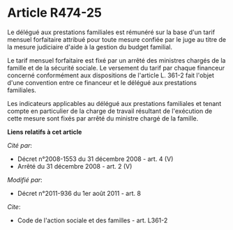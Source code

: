 # Article R474-25

Le délégué aux prestations familiales est rémunéré sur la base d'un tarif mensuel forfaitaire attribué pour toute mesure
confiée par le juge au titre de la mesure judiciaire d'aide à la gestion du budget familial. 

Le tarif mensuel forfaitaire est fixé par un arrêté des ministres chargés de la famille et de la sécurité sociale. Le
versement du tarif par chaque financeur concerné conformément aux dispositions de l'article L. 361-2 fait l'objet d'une
convention entre ce financeur et le délégué aux prestations familiales. 

Les indicateurs applicables au délégué aux prestations familiales et tenant compte en particulier de la charge de travail
résultant de l'exécution de cette mesure sont fixés par arrêté du ministre chargé de la famille.

**Liens relatifs à cet article**

_Cité par_:

  - Décret n°2008-1553 du 31 décembre 2008 - art. 4 (V)
  - Arrêté du 31 décembre 2008 - art. 2 (V)

_Modifié par_:

  - Décret n°2011-936 du 1er août 2011 - art. 8

_Cite_:

  - Code de l'action sociale et des familles - art. L361-2
